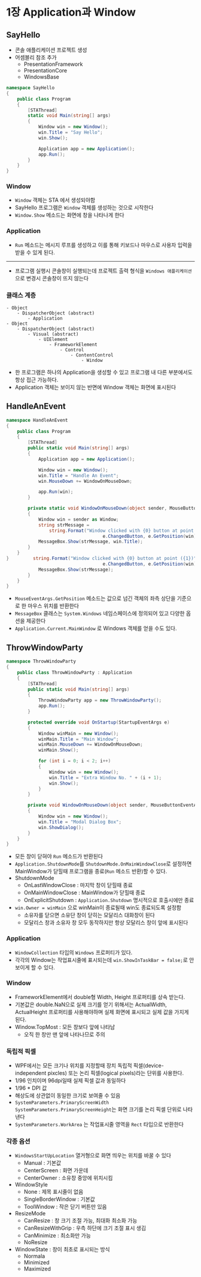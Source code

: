 # 1장 Application과 Window

## SayHello

- 콘솔 애플리케이션 프로젝트 생성
- 어셈블리 참조 추가
	- PresentationFramework
	- PresentationCore
	- WindowsBase

```csharp
namespace SayHello
{
    public class Program
    {
        [STAThread]
        static void Main(string[] args)
        {
            Window win = new Window();
            win.Title = "Say Hello";
            win.Show();

            Application app = new Application();
            app.Run();
        }
    }
}
```
### Window
- `Window` 객체는 STA 에서 생성되야함
- SayHello 프로그램은 `Window` 객체를 생성하는 것으로 시작한다
- `Window.Show` 메소드는 화면에 창을 나타나게 한다

### Application
- `Run` 메소드는 메시지 루프를 생성하고 이를 통해 키보드나 마우스로 사용자 입력을 받을 수 있게 된다. 
---
- 프로그램 실행시 콘솔창이 실행되는데 프로젝트 출력 형식을 `Windows 애플리케이션` 으로 변경시 콘솔창이 뜨지 않는다

### 클래스 계층
```
- Object
	- DispatcherObject (abstract)
		- Application
- Object
	- DispatcherObject (abstract)
		- Visual (abstract)
			- UIElement
				- FrameworkElement
					- Control
						- ContentControl
							- Window
```
- 한 프로그램은 하나의 Application을 생성할 수 있고 프로그램 내 다른 부분에서도 항상 접근 가능하다. 
- Application 객체는 보이지 않는 반면에 Window 객체는 화면에 표시된다
 
 ## HandleAnEvent
 
```csharp
namespace HandleAnEvent
{
    public class Program
    {
        [STAThread]
        public static void Main(string[] args)
        {
            Application app = new Application();

            Window win = new Window();
            win.Title = "Handle An Event";
            win.MouseDown += WindowOnMouseDown;

            app.Run(win);
        }

        private static void WindowOnMouseDown(object sender, MouseButtonEventArgs e)
        {
            Window win = sender as Window;
            string strMessage =
                string.Format("Window clicked with {0} button at point ({1})", 
                                    e.ChangedButton, e.GetPosition(win));
            MessageBox.Show(strMessage, win.Title);
        }
    }
}         string.Format("Window clicked with {0} button at point ({1})", 
                                    e.ChangedButton, e.GetPosition(win));
            MessageBox.Show(strMessage);
        }
    }
}
```
-  `MouseEventArgs.GetPosition` 메소드는 값으로 넘긴 객체의 좌측 상단을 기준으로 한 마우스 위치를 반환한다
- `MessageBox` 클래스는 `System.Windows` 네임스페이스에 정의되어 있고 다양한 옵션을 제공한다
- `Application.Current.MainWindow` 로 Windows 객체를 얻을 수도 있다.

## ThrowWindowParty
```csharp
namespace ThrowWindowParty
{
    public class ThrowWindowParty : Application
    {
        [STAThread]
        public static void Main(string[] args)
        {
            ThrowWindowParty app = new ThrowWindowParty();
            app.Run();
        }

        protected override void OnStartup(StartupEventArgs e)
        {
            Window winMain = new Window();
            winMain.Title = "Main Window";
            winMain.MouseDown += WindowOnMouseDown;
            winMain.Show();

            for (int i = 0; i < 2; i++)
            {
                Window win = new Window();
                win.Title = "Extra Window No. " + (i + 1);
                win.Show();
            }
        }

        private void WindowOnMouseDown(object sender, MouseButtonEventArgs e)
        {
            Window win = new Window();
            win.Title = "Modal Dialog Box";
            win.ShowDialog();
        }
    }
}

```
- 모든 창이 닫혀야 `Run` 메소드가 반환된다
- `Application.ShutdownMode`를 `ShutdownMode.OnMainWindowClose`로 설정하면 MainWindow가 닫힐때 프로그램을 종료(`Run` 메소드 반환)할 수 있다.
- ShutdownMode
	- OnLastWindowClose : 마지막 창이 닫힐때 종료
    - OnMainWindowClose : MainWindow가 닫힐때 종료 
    - OnExplicitShutdown : `Application.Shutdown` 명시적으로 호출시에만 종료
- `win.Owner = winMain` 으로 winMain이 종료될때 win도 종료되도록 설정함
	- 소유자를 닫으면 소유단 창이 닫히는 모달리스 대화창이 된다
	- 모달리스 창과 소유자 창 모두 동작하지만 항상 모달리스 창이 앞에 표시된다  
### Application
- `WindowCollection` 타입의 `Windows` 프로퍼티가 있다.
- 각각의 Window는 작업표시줄에 표시되는데 `win.ShowInTaskBar = false;`로 안보이게 할 수 있다.

### Window
- FrameworkElement에서 double형 Width, Height 프로퍼티를 상속 받는다.
- 기본값은 double.NaN으로 실제 크기를 얻기 위해서는 ActualWidth, ActualHeight 프로퍼티를 사용해야하며 실제 화면에 표시되고 실제 값을 가지게 된다.
- Window.TopMost : 모든 창보다 앞에 나타남
	- 오직 한 창만 맨 앞에 나타나므로 주의

### 독립적 픽셀
- WPF에서는 모든 크기나 위치를 지정할때 장치 독립적 픽셀(device-independent pixcles) 또는 논리 픽셀(logical pixels)라는 단위를 사용한다.
- 1/96 인치이며 96dpi일때 실제 픽셀 값과 동일하다
- 1/96 * DPI 값
- 해상도에 상관없이 동일한 크기로 보여줄 수 있음
- `SystemParameters.PrimaryScreenWidth` `SystemParameters.PrimaryScreenHeight`는 화면 크기를 논리 픽셀 단위로 나타낸다
- `SystemParameters.WorkArea` 는 작업표시줄 영역을 `Rect` 타입으로 반환한다

### 각종 옵션
- `WindowsStartUpLocation` 열거형으로 화면 띄우는 위치를 바꿀 수 있다
	- Manual : 기본값
	- CenterScreen : 화면 가운데
	- CenterOwner : 소유창 중앙에 위치시킴
- WindowStyle
	- None : 제목 표시줄이 없음
	- SingleBorderWindow : 기본값
	- ToolWindow : 작은 닫기 버튼만 있음
- ResizeMode
	- CanResize : 창 크기 조절 가능, 최대화 최소화 가능
	- CanResizeWithGrip : 우측 하단에 크기 조절 표시 생김
	- CanMinimize : 최소화만 가능
	- NoResize
- WindowState : 창이 최초로 표시되는 방식
	- Normala
	- Minimized
	- Maximized
